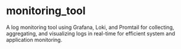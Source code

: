 # monitoring_tool
A log monitoring tool using Grafana, Loki, and Promtail for collecting, aggregating, and visualizing logs in real-time for efficient system and application monitoring.
